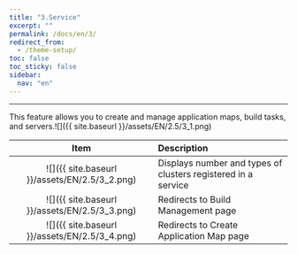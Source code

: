```yaml
---
title: "3.Service"
excerpt: ""
permalink: /docs/en/3/
redirect_from:
  - /theme-setup/
toc: false
toc_sticky: false
sidebar:
  nav: "en"
---
```


---

This feature allows you to create and manage application maps, build tasks, and servers.![]({{ site.baseurl }}/assets/EN/2.5/3_1.png)

| Item | Description |
| :---: | :--- |
| ![]({{ site.baseurl }}/assets/EN/2.5/3_2.png) | Displays number and types of clusters registered in a service |
| ![]({{ site.baseurl }}/assets/EN/2.5/3_3.png) | Redirects to Build Management page |
| ![]({{ site.baseurl }}/assets/EN/2.5/3_4.png) | Redirects to Create Application Map page |
